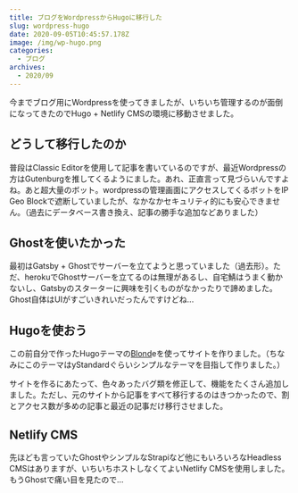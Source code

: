 ```yaml
---
title: ブログをWordpressからHugoに移行した
slug: wordpress-hugo
date: 2020-09-05T10:45:57.178Z
image: /img/wp-hugo.png
categories:
  - ブログ
archives:
  - 2020/09
---
```

今までブログ用にWordpressを使ってきましたが、いちいち管理するのが面倒になってきたのでHugo + Netlify CMSの環境に移動させました。

## どうして移行したのか

普段はClassic Editorを使用して記事を書いているのですが、最近Wordpressの方はGutenburgを推してくるようにました。あれ、正直言って見づらいんですよね。あと超大量のボット。wordpressの管理画面にアクセスしてくるボットをIP Geo Blockで遮断していましたが、なかなかセキュリティ的にも安心できません。（過去にデータベース書き換え、記事の勝手な追加などありました）

## Ghostを使いたかった

最初はGatsby + Ghostでサーバーを立てようと思っていました（過去形）。ただ、herokuでGhostサーバーを立てるのは無理があるし、自宅鯖はうまく動かないし、Gatsbyのスターターに興味を引くものがなかったりで諦めました。Ghost自体はUIがすごいきれいだったんですけどね...

## Hugoを使おう

この前自分で作ったHugoテーマの[Blond](https://github.com/opera7133/Blonde)eを使ってサイトを作りました。（ちなみにこのテーマはyStandardぐらいシンプルなテーマを目指して作りました。）

サイトを作るにあたって、色々あったバグ類を修正して、機能をたくさん追加しました。ただし、元のサイトから記事をすべて移行するのはきつかったので、割とアクセス数が多めの記事と最近の記事だけ移行させました。

## Netlify CMS

先ほども言っていたGhostやシンプルなStrapiなど他にもいろいろなHeadless CMSはありますが、いちいちホストしなくてよいNetlify CMSを使用しました。もうGhostで痛い目を見たので...